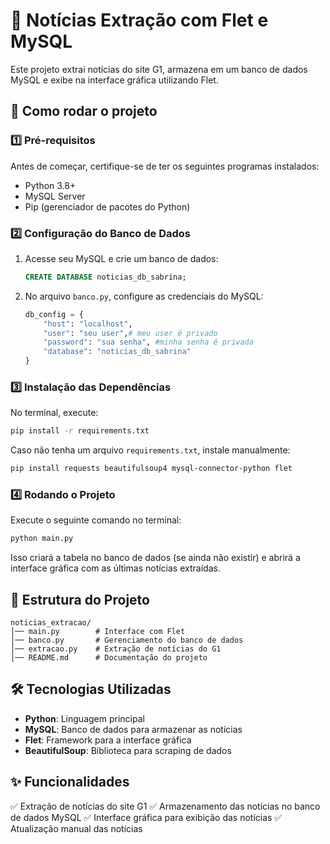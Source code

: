 # 📌 Notícias Extração com Flet e MySQL

Este projeto extrai notícias do site G1, armazena em um banco de dados MySQL e exibe na interface gráfica utilizando Flet.

## 🚀 Como rodar o projeto

### 1️⃣ Pré-requisitos
Antes de começar, certifique-se de ter os seguintes programas instalados:
- Python 3.8+
- MySQL Server
- Pip (gerenciador de pacotes do Python)

### 2️⃣ Configuração do Banco de Dados
1. Acesse seu MySQL e crie um banco de dados:
   ```sql
   CREATE DATABASE noticias_db_sabrina;
   ```
2. No arquivo `banco.py`, configure as credenciais do MySQL:
   ```python
   db_config = {
       "host": "localhost",
       "user": "seu user",# meu user é privado
       "password": "sua senha", #minha senha é privada
       "database": "noticias_db_sabrina"
   }
   ```

### 3️⃣ Instalação das Dependências
No terminal, execute:
```sh
pip install -r requirements.txt
```
Caso não tenha um arquivo `requirements.txt`, instale manualmente:
```sh
pip install requests beautifulsoup4 mysql-connector-python flet
```

### 4️⃣ Rodando o Projeto
Execute o seguinte comando no terminal:
```sh
python main.py
```
Isso criará a tabela no banco de dados (se ainda não existir) e abrirá a interface gráfica com as últimas notícias extraídas.

## 📂 Estrutura do Projeto
```
noticias_extracao/
│── main.py        # Interface com Flet
│── banco.py       # Gerenciamento do banco de dados
│── extracao.py    # Extração de notícias do G1
│── README.md      # Documentação do projeto
```

## 🛠️ Tecnologias Utilizadas
- **Python**: Linguagem principal
- **MySQL**: Banco de dados para armazenar as notícias
- **Flet**: Framework para a interface gráfica
- **BeautifulSoup**: Biblioteca para scraping de dados

## ✨ Funcionalidades
✅ Extração de notícias do site G1
✅ Armazenamento das notícias no banco de dados MySQL
✅ Interface gráfica para exibição das notícias
✅ Atualização manual das notícias

